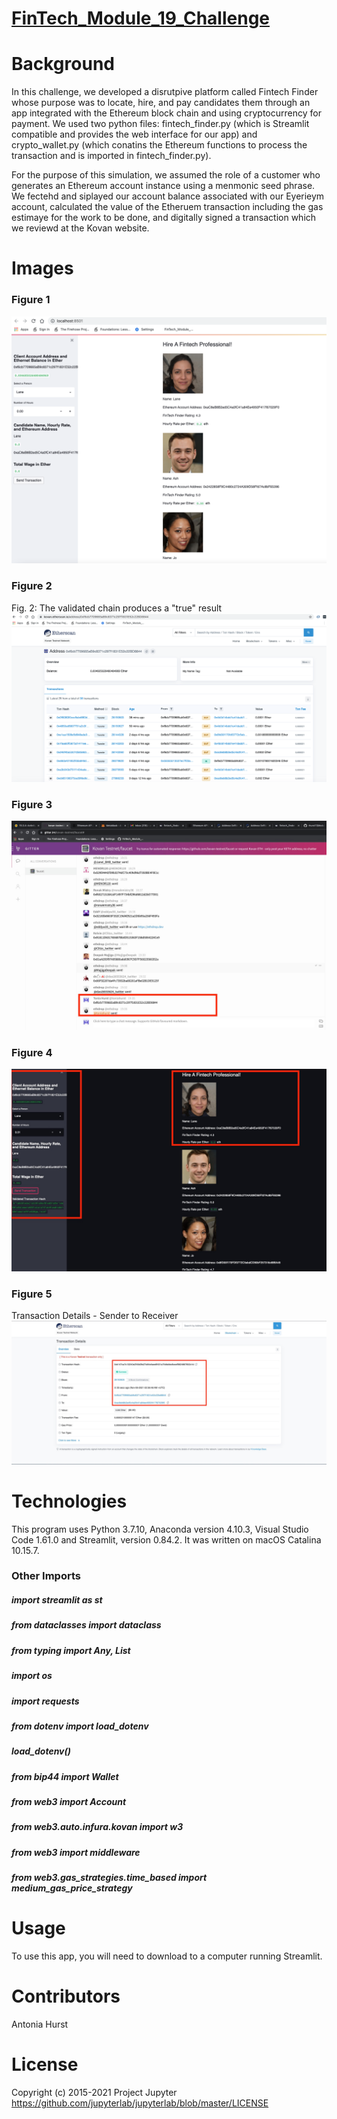 # [FinTech_Module_19_Challenge](https://github.com/toniahurst/FinTech_Module_19_Challenge)

# Background

In this challenge, we developed a disrutpive platform called Fintech Finder whose purpose was to locate, hire, and pay candidates them through an app integrated with the Ethereum block chain and using cryptocurrency for payment. We used two python files: fintech_finder.py (which is Streamlit compatible and provides the web interface for our app) and crypto_wallet.py (which conatins the Ethereum functions to process the transaction and is imported in fintech_finder.py). 

For the purpose of this simulation, we assumed the role of a customer who generates an Ethereum account instance using a menmonic seed phrase. We fectehd and siplayed our account balance associated with our Eyerieym account, calculated the value of the Etheruem transaction including the gas estimaye for the work to be done, and digitally signed a transaction which we reviewd at the Kovan website. 

# Images
### Figure 1

![Fig 1 - ](https://github.com/toniahurst/FinTech_Module_19_Challenge/blob/main/images/Figure-1.png)

### Figure 2
Fig. 2: The validated chain produces a "true" result
![Fig 2 - ](https://github.com/toniahurst/FinTech_Module_19_Challenge/blob/main/images/Figure-2.png)

### Figure 3
![Fig 3 - ](https://github.com/toniahurst/FinTech_Module_19_Challenge/blob/main/images/Figure-3.jpeg)

### Figure 4
![Fig 4 - ](https://github.com/toniahurst/FinTech_Module_19_Challenge/blob/main/images/Figure-4.jpeg)

### Figure 5
Transaction Details - Sender to Receiver
![Fig 5 - ](https://github.com/toniahurst/FinTech_Module_19_Challenge/blob/main/images/Figure-5.jpeg)


# Technologies

This program uses Python 3.7.10, Anaconda version 4.10.3, Visual Studio Code 1.61.0 and Streamlit, version 0.84.2. It was written on macOS Catalina 10.15.7.

### Other Imports
##### import streamlit as st
##### from dataclasses import dataclass
##### from typing import Any, List
##### import os
##### import requests
##### from dotenv import load_dotenv
##### load_dotenv()
##### from bip44 import Wallet
##### from web3 import Account
##### from web3.auto.infura.kovan import w3
##### from web3 import middleware
##### from web3.gas_strategies.time_based import medium_gas_price_strategy

# Usage
To use this app, you will need to download to a computer running Streamlit. 

# Contributors

Antonia Hurst

# License
Copyright (c) 2015-2021 Project Jupyter https://github.com/jupyterlab/jupyterlab/blob/master/LICENSE



